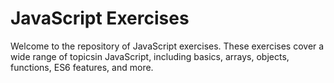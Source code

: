 # JavaScript Exercises

Welcome to the repository of JavaScript exercises. These exercises cover a wide range of topicsin JavaScript, including basics, arrays, objects, functions, ES6 features, and more.
